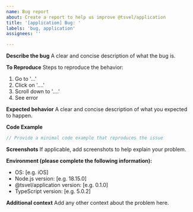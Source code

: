 ```yaml
---
name: Bug report
about: Create a report to help us improve @tsvel/application
title: '[application] Bug: '
labels: 'bug, application'
assignees: ''

---
```


**Describe the bug**
A clear and concise description of what the bug is.

**To Reproduce**
Steps to reproduce the behavior:
1. Go to '...'
2. Click on '....'
3. Scroll down to '....'
4. See error

**Expected behavior**
A clear and concise description of what you expected to happen.

**Code Example**
```typescript
// Provide a minimal code example that reproduces the issue
```

**Screenshots**
If applicable, add screenshots to help explain your problem.

**Environment (please complete the following information):**
 - OS: [e.g. iOS]
 - Node.js version: [e.g. 18.15.0]
 - @tsvel/application version: [e.g. 0.1.0]
 - TypeScript version: [e.g. 5.0.2]

**Additional context**
Add any other context about the problem here.

